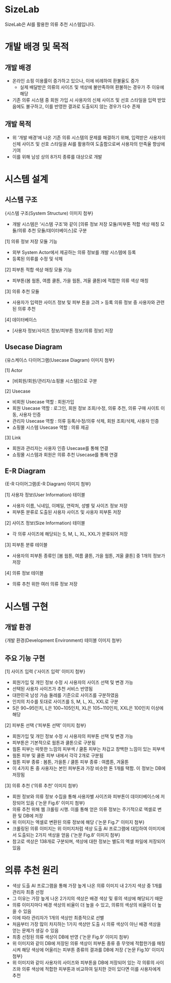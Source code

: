 # SizeLab

SizeLab은 AI를 활용한 의류 추천 시스템입니다.

# 개발 배경 및 목적

## 개발 배경
- 온라인 쇼핑 이용률이 증가하고 있으나, 이에 비례하여 환불율도 증가
  - 실제 배달받은 의류의 사이즈 및 색상에 불만족하여 환불하는 경우가 주 이유에 해당
- 기존 의류 시스템 중 회원 가입 시 사용자의 신체 사이즈 및 선호 스타일을 입력 받았음에도 불구하고, 이를 반영한 결과로 도출되지 않는 경우가 다수 존재

## 개발 목적
- 위 ‘개발 배경’에 나온 기존 의류 시스템의 문제를 해결하기 위해, 입력받은 사용자의 신체 사이즈 및 선호 스타일을 AI를 활용하여 도출함으로써 사용자의 만족율 향상에 기여
- 이를 위해 남성 상의 8가지 종류를 대상으로 개발

# 시스템 설계

## 시스템 구조
{시스템 구조(System Structure) 이미지 첨부}

- 개발 시스템은 ‘시스템 구조’와 같이 [의류 정보 저장 모듈/피부톤 적합 색상 매칭 모듈/의류 추천 모듈/데이터베이스]로 구분

[1] 의류 정보 저장 모듈 기능
- 외부 System Actor에서 제공하는 의류 정보를 개발 시스템에 등록
- 등록된 의류를 수정 및 삭제

[2] 피부톤 적합 색상 매칭 모듈 기능
- 피부톤(봄 웜톤, 여름 쿨톤, 가을 웜톤, 겨울 쿨톤)에 적합한 의류 색상 매칭

[3] 의류 추천 모듈
- 사용자가 입력한 사이즈 정보 및 피부 톤을 고려 > 등록 의류 정보 중 사용자와 관련된 의류 추천

[4] 데이터베이스 
- [사용자 정보/사이즈 정보/피부톤 정보/의류 정보] 저장

## Usecase Diagram
{유스케이스 다이어그램(Usecase Diagram) 이미지 첨부}

[1] Actor
- [비회원/회원/관리자/쇼핑몰 시스템]으로 구분

[2] Usecase
- 비회원 Usecase 역할 : 회원가입
- 회원 Usecase 역할 : 로그인, 회원 정보 조회/수정, 의류 추천, 의류 구매 사이트 이동, 사용자 인증
- 관리자 Usecase 역할 : 의류 등록/수정/의류 삭제, 회원 조회/삭제, 사용자 인증
- 쇼핑몰 시스템 Usecase 역할 : 의류 제공

[3] Link
- 회원과 관리자는 사용자 인증 Usecase를 통해 연결
- 쇼핑몰 시스템과 회원은 의류 추천 Usecase를 통해 연결

## E-R Diagram
{E-R 다이어그램(E-R Diagram) 이미지 첨부}

[1] 사용자 정보(User Information) 테이블
- 사용자 이름, 닉네임, 이메일, 연락처, 성별 및 사이즈 정보 저장
- 피부톤 분류로 도출된 사용자 사이즈 및 사용자 피부톤 저장

[2] 사이즈 정보(Size Information) 테이블
- 각 의류 사이즈에 해당되는 S, M, L, XL, XXL가 분류되어 저장

[3] 피부톤 분류 테이블
- 사용자의 피부톤 종류인 [봄 웜톤, 여름 쿨톤, 가을 웜톤, 겨울 쿨톤] 중 1개의 정보가 저장

[4] 의류 정보 테이블
- 의류 추천 위한 여러 의류 정보 저장

# 시스템 구현
## 개발 환경
{개발 환경(Development Environment) 테이블 이미지 첨부}

## 주요 기능 구현
[1] 사이즈 입력
{‘사이즈 입력’ 이미지 첨부}
- 회원가입 및 개인 정보 수정 시 사용자의 사이즈 선택 및 변경 가능
- 선택된 사용자 사이즈가 추천 서비스 반영됨
- 대한민국 남성 가슴 둘레를 기준으로 사이즈를 구분하였음
- 인치의 치수를 토대로 사이즈를 S, M, L, XL, XXL로 구분
- S은 90~95인치, L은 100~105인치, XL은 105~110인치, XXL은 100인치 이상에 해당

[2] 피부톤 선택
{‘피부톤 선택’ 이미지 첨부}
- 회원가입 및 개인 정보 수정 시 사용자의 피부톤 선택 및 변경 가능
- 피부톤은 기본적으로 웜톤과 쿨톤으로 구분됨
- 웜톤 피부는 따뜻한 느낌의 피부색 / 쿨톤 피부는 차갑고 창백한 느낌이 있는 피부색
- 웜톤 피부 및 쿨톤 피부 내에서 각각 2개로 구분됨
- 웜톤 피부 종류 : 봄톤, 가을톤 / 쿨톤 피부 종류 : 여름톤, 겨울톤
- 이 4가지 톤 중 사용자는 본인 피부톤과 가장 비슷한 톤 1개를 택함. 이 정보는 DB에 저장됨

[3] 의류 추천
{‘의류 추천’ 이미지 첨부}
- 회원 정보와 의류 정보 수집을 통해 사용자별 사이즈와 피부톤이 데이터베이스에 저장되어 있음
{'논문 Fig.6' 이미지 첨부}
- 의류 추천 위해 웹 크롤링 시행. 이를 통해 얻은 의류 정보는 주기적으로 엑셀로 변환 및 DB에 저장
- 위 이미지는 엑셀로 변환된 의류 정보에 해당
{'논문 Fig.7' 이미지 첨부} 
- 크롤링된 의류 이미지는 위 이미지처럼 색상 도출 AI 프로그램에 대입하여 이미지에서 도출되는 2가지 색상을 얻음
{'논문 Fig.8' 이미지 첨부}
- 참고로 색상은 138개로 구분되며, 색상에 대한 정보는 별도의 엑셀 파일에 저장되어 있음 

# 의류 추천 원리
- 색상 도출 AI 프로그램을 통해 가장 높게 나온 의류 이미지 내 2가지 색상 중 1개를 관리자 최종 선정
- 그 이유는 가장 높게 나온 2가지의 색상은 배경 색상 및 류의 색상에 해당되기 때문
- 의류 이미지마다 배경 색상의 비율이 더 높을 수 있고, 의류의 색상의 비율이 더 높을 수 있음
- 이에 따라 관리자가 1개의 색상만 최종적으로 선별
- 처음부터 가장 많이 차지하는 1가지 색상만 도출 시 의류 색상이 아닌 배경 색상을 얻는 문제가 생길 수 있음
- 최종 선정된 의류 색상이 DB에 반영
{'논문 Fig.9' 이미지 첨부}
- 위 이미지와 같이 DB에 저장된 의류 색상이 피부톤 종류 중 무엇에 적합한가를 매칭시켜 해당 색상에 어울리는 피부톤 종류의 결과를 DB에 저장
{'논문 Fig.10' 이미지 첨부}
- 위 이미지와 같이 사용자의 사이즈와 피부톤을 DB에 저장되어 있는 각 의류의 사이즈와 의류 색상에 적합한 피부톤과 비교하여 일치한 것이 있다면 이를 사용자에게 추천










